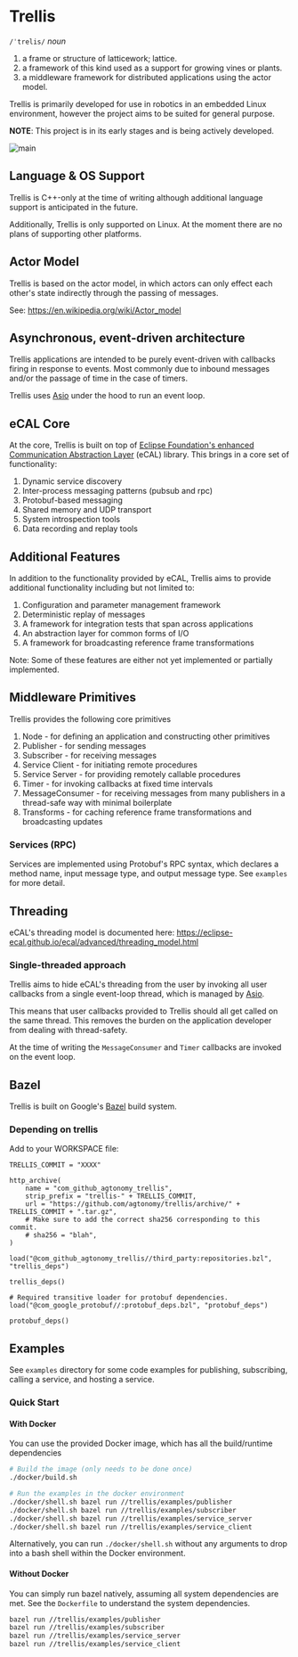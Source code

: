 # Trellis

`/ˈtrelis/`
_noun_

1. a frame or structure of latticework; lattice.
2. a framework of this kind used as a support for growing vines or plants.
3. a middleware framework for distributed applications using the actor model.

Trellis is primarily developed for use in robotics in an embedded Linux environment, however the project aims to be suited for general purpose.

**NOTE**: This project is in its early stages and is being actively developed.

![main](https://github.com/agtonomy/trellis/actions/workflows/main.yaml/badge.svg)

## Language & OS Support
Trellis is C++-only at the time of writing although additional language support is anticipated in the future.

Additionally, Trellis is only supported on Linux. At the moment there are no plans of supporting other platforms.

## Actor Model
Trellis is based on the actor model, in which actors can only effect each other's
state indirectly through the passing of messages.

See: https://en.wikipedia.org/wiki/Actor_model

## Asynchronous, event-driven architecture
Trellis applications are intended to be purely event-driven with callbacks firing in response to events. Most commonly due to inbound messages and/or the passage of time in the case of timers.

Trellis uses [Asio](https://think-async.com/Asio/) under the hood to run an event loop.

## eCAL Core
At the core, Trellis is built on top of [Eclipse Foundation's enhanced Communication Abstraction Layer](https://github.com/eclipse-ecal/ecal) (eCAL) library. This brings in a core set of functionality:

1. Dynamic service discovery
1. Inter-process messaging patterns (pubsub and rpc)
1. Protobuf-based messaging
1. Shared memory and UDP transport
1. System introspection tools
1. Data recording and replay tools

## Additional Features
In addition to the functionality provided by eCAL, Trellis aims to provide additional functionality including but not limited to:

1. Configuration and parameter management framework
1. Deterministic replay of messages
1. A framework for integration tests that span across applications
1. An abstraction layer for common forms of I/O
1. A framework for broadcasting reference frame transformations

Note: Some of these features are either not yet implemented or partially implemented.

## Middleware Primitives
Trellis provides the following core primitives

1. Node - for defining an application and constructing other primitives
1. Publisher - for sending messages
1. Subscriber - for receiving messages
1. Service Client - for initiating remote procedures
1. Service Server - for providing remotely callable procedures
1. Timer - for invoking callbacks at fixed time intervals
1. MessageConsumer - for receiving messages from many publishers in a thread-safe way with minimal boilerplate
1. Transforms - for caching reference frame transformations and broadcasting updates

### Services (RPC)
Services are implemented using Protobuf's RPC syntax, which declares a method
name, input message type, and output message type. See `examples` for more detail.

## Threading
eCAL's threading model is documented here: https://eclipse-ecal.github.io/ecal/advanced/threading_model.html

### Single-threaded approach
Trellis aims to hide eCAL's threading from the user by invoking all user callbacks from a single event-loop thread, which is managed by [Asio](https://think-async.com/Asio/).

This means that user callbacks provided to Trellis should all get called on the
same thread. This removes the burden on the application developer from dealing
with thread-safety.

At the time of writing the `MessageConsumer` and `Timer` callbacks are invoked
on the event loop.

## Bazel
Trellis is built on Google's [Bazel](https://bazel.build/) build system.

### Depending on trellis

Add to your WORKSPACE file:

```
TRELLIS_COMMIT = "XXXX"

http_archive(
    name = "com_github_agtonomy_trellis",
    strip_prefix = "trellis-" + TRELLIS_COMMIT,
    url = "https://github.com/agtonomy/trellis/archive/" + TRELLIS_COMMIT + ".tar.gz",
    # Make sure to add the correct sha256 corresponding to this commit.
    # sha256 = "blah",
)

load("@com_github_agtonomy_trellis//third_party:repositories.bzl", "trellis_deps")

trellis_deps()

# Required transitive loader for protobuf dependencies.
load("@com_google_protobuf//:protobuf_deps.bzl", "protobuf_deps")

protobuf_deps()
```

## Examples
See `examples` directory for some code examples for publishing, subscribing, calling
a service, and hosting a service.

### Quick Start

#### With Docker
You can use the provided Docker image, which has all the build/runtime dependencies
```bash
# Build the image (only needs to be done once)
./docker/build.sh

# Run the examples in the docker environment
./docker/shell.sh bazel run //trellis/examples/publisher
./docker/shell.sh bazel run //trellis/examples/subscriber
./docker/shell.sh bazel run //trellis/examples/service_server
./docker/shell.sh bazel run //trellis/examples/service_client
```

Alternatively, you can run `./docker/shell.sh` without any arguments to drop into a bash shell within the Docker environment.

#### Without Docker
You can simply run bazel natively, assuming all system dependencies are met. See the `Dockerfile` to understand the system dependencies.
```bash
bazel run //trellis/examples/publisher
bazel run //trellis/examples/subscriber
bazel run //trellis/examples/service_server
bazel run //trellis/examples/service_client
```
